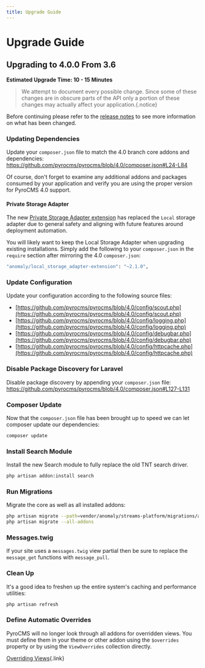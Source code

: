 ```yaml
---
title: Upgrade Guide
---
```


# Upgrade Guide

<div class="documentation__toc"></div>

## Upgrading to 4.0.0 From 3.6

**Estimated Upgrade Time: 10 - 15 Minutes**

> We attempt to document every possible change. Since some of these changes are in obscure parts of the API only a portion of these changes may actually affect your application.{.notice}

Before continuing please refer to the [release notes](../prologue/release-notes) to see more information on what has been changed.

### Updating Dependencies

Update your `composer.json` file to match the 4.0 branch core addons and dependencies: https://github.com/pyrocms/pyrocms/blob/4.0/composer.json#L24-L84

Of course, don't forget to examine any additional addons and packages consumed by your application and verify you are using the proper version for PyroCMS 4.0 support.

#### Private Storage Adapter

The new [Private Storage Adapter extension](https://github.com/anomalylabs/private_storage_adapter-extension) has replaced the `Local` storage adapter due to general safety and aligning with future features around deployment automation.
  
You will likely want to keep the Local Storage Adapter when upgrading existing installations. Simply add the following to your `composer.json` in the `require` section after mirroring the 4.0 `composer.json`:
 
```bash
"anomaly/local_storage_adapter-extension": "~2.1.0",
```

### Update Configuration

Update your configuration according to the following source files:

- [https://github.com/pyrocms/pyrocms/blob/4.0/config/scout.php](https://github.com/pyrocms/pyrocms/blob/4.0/config/scout.php)
- [https://github.com/pyrocms/pyrocms/blob/4.0/config/logging.php](https://github.com/pyrocms/pyrocms/blob/4.0/config/logging.php)
- [https://github.com/pyrocms/pyrocms/blob/4.0/config/debugbar.php](https://github.com/pyrocms/pyrocms/blob/4.0/config/debugbar.php)
- [https://github.com/pyrocms/pyrocms/blob/4.0/config/httpcache.php](https://github.com/pyrocms/pyrocms/blob/4.0/config/httpcache.php)

### Disable Package Discovery for Laravel

Disable package discovery by appending your `composer.json` file: https://github.com/pyrocms/pyrocms/blob/4.0/composer.json#L127-L131

### Composer Update

Now that the `composer.json` file has been brought up to speed we can let composer update our dependencies:

```bash
composer update
```

### Install Search Module

Install the new Search module to fully replace the old TNT search driver.

```bash
php artisan addon:install search
```

### Run Migrations

Migrate the core as well as all installed addons:

```bash
php artisan migrate --path=vendor/anomaly/streams-platform/migrations/application
php artisan migrate --all-addons
```

### Messages.twig

If your site uses a `messages.twig` view partial then be sure to replace the `message_get` functions with `message_pull`.

### Clean Up

It's a good idea to freshen up the entire system's caching and performance utilities:

```bash
php artisan refresh
```

### Define Automatic Overrides

PyroCMS will no longer look through all addons for overridden views. You must define them in your theme or other addon using the `$overrides` property or by using the `ViewOverrides` collection directly.

[Overriding Views](/documentation/streams-platform/latest/templating/views#overriding-views){.link}
